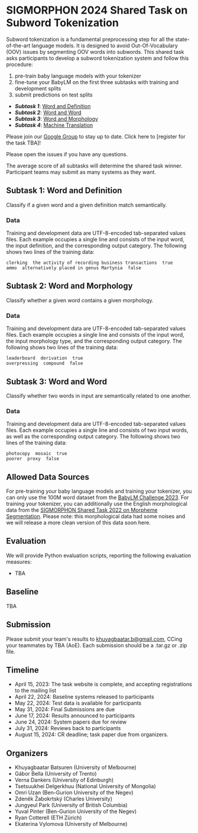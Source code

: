 # SIGMORPHON 2024 Shared Task on Subword Tokenization

Subword tokenization is a fundamental preprocessing step for all the state-of-the-art language models. It is designed to avoid Out-Of-Vocabulary (OOV) issues by segmenting OOV words into subwords. This shared task asks participants to develop a subword tokenization system and follow this procedure: 

1.  pre-train baby language models with your tokenizer
2.  fine-tune your BabyLM on the first three subtasks with training and development splits
3.  submit predictions on test splits

+ ***Subtask 1***: [Word and Definition](https://github.com/sigmorphon/2024TokenST#)
+ ***Subtask 2***: [Word and Word](https://github.com/sigmorphon/2024TokenST#)
+ ***Subtask 3***: [Word and Morphology](https://github.com/sigmorphon/2024TokenST#)
+ ***Subtask 4***: [Machine Translation](https://github.com/sigmorphon/2024TokenST#)

Please join our [Google Group](https://groups.google.com/forum/#!forum/sigmorphon-subword-tokenization/join) to stay up to date.
Click here to [register for the task TBA]!

Please open the issues if you have any questions.

The average score of all subtasks will determine the shared task winner. Participant teams may submit as many systems as they want.

## Subtask 1: Word and Definition
Classify if a given word and a given definition match semantically.

### Data
Training and development data are UTF-8-encoded tab-separated values files. Each example occupies a single line and consists of the input word, the input definition, and the corresponding output category. The following shows two lines of the training data:
    
    clerking  the activity of recording business transactions  true
    ammo  alternatively placed in genus Martynia  false

## Subtask 2: Word and Morphology
Classify whether a given word contains a given morphology.

### Data
Training and development data are UTF-8-encoded tab-separated values files. Each example occupies a single line and consists of the input word, the input morphology type, and the corresponding output category. The following shows two lines of the training data:
    
    leaderboard  derivation  true
    overpressing  compound  false

## Subtask 3: Word and Word
Classify whether two words in input are semantically related to one another.

### Data
Training and development data are UTF-8-encoded tab-separated values files. Each example occupies a single line and consists of two input words, as well as the corresponding output category. The following shows two lines of the training data:
    
    photocopy  mosaic  true
    poorer  proxy  false

## Allowed Data Sources
For pre-training your baby language models and training your tokenizer, you can only use the 100M word dataset from the [BabyLM Challenge 2023](https://babylm.github.io/archive_2023.html). For training your tokenizer, you can additionally use the English morphological data from the [SIGMORPHON Shared Task 2022 on Morpheme Segmentation](https://github.com/sigmorphon/2022SegmentationST). Please note: this morphological data had some noises and we will release a more clean version of this data soon here. 


## Evaluation

We will provide Python evaluation scripts, reporting the following evaluation measures:

- TBA

## Baseline

TBA

## Submission

Please submit your team's results to khuyagbaatar.b@gmail.com, CCing your teammates by TBA (AoE). Each submission should be a .tar.gz or .zip file.

## Timeline

- April 15, 2023: The task website is complete, and accepting registrations to the mailing list
- April 22, 2024: Baseline systems released to participants
- May 22, 2024: Test data is available for participants
- May 31, 2024: Final Submissions are due
- June 17, 2024: Results announced to participants
- June 24, 2024: System papers due for review
- July 31, 2024: Reviews back to participants
- August 15, 2024: CR deadline; task paper due from organizers.

## Organizers
- Khuyagbaatar Batsuren (University of Melbourne)
- Gábor Bella (University of Trento)
- Verna Dankers (University of Edinburgh)
- Tsetsuukhei Delgerkhuu (National University of Mongolia)
- Omri Uzan (Ben-Gurion University of the Negev)
- Zdeněk Žabokrtský (Charles University)
- Jungyeul Park (University of British Columbia)
- Yuval Pinter (Ben-Gurion University of the Negev)
- Ryan Cotterell (ETH Zürich)
- Ekaterina Vylomova (University of Melbourne)
